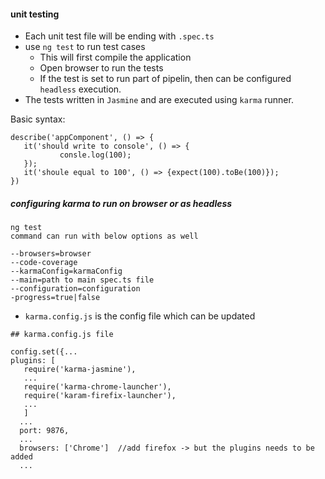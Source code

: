 #### unit testing
 - Each unit test file will be ending with `.spec.ts`
 - use `ng test` to run test cases
     - This will first compile the application
     - Open browser to run the tests
     - If the test is set to run part of pipelin, then can be configured `headless` execution.
  - The tests written in `Jasmine` and are executed using `karma` runner.

Basic syntax:
  ```
  describe('appComponent', () => {
     it('should write to console', () => {
             consle.log(100);
     });
     it('shoule equal to 100', () => {expect(100).toBe(100)});
  })
  ```
##### configuring karma to run on browser or as headless
 ```
 ng test 
 command can run with below options as well
 
 --browsers=browser
 --code-coverage
 --karmaConfig=karmaConfig
 --main=path to main spec.ts file
 --configuration=configuration
 -progress=true|false
 ```
- `karma.config.js` is the config file which can be updated

```
## karma.config.js file

config.set({...
plugins: [
   require('karma-jasmine'),
   ...
   require('karma-chrome-launcher'),
   require('karam-firefix-launcher'),
   ...
   ]
  ...
  port: 9876,
  ...
  browsers: ['Chrome']  //add firefox -> but the plugins needs to be added
  ...
  
```


